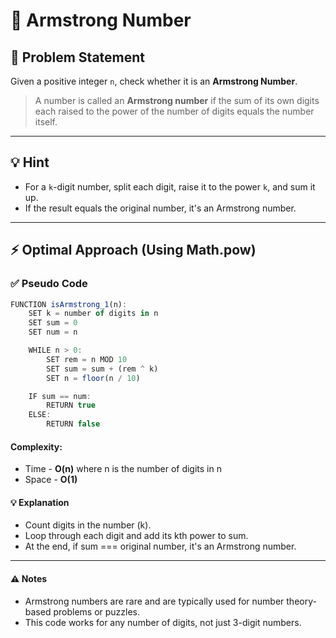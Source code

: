 # 💪 Armstrong Number

## 🧩 Problem Statement
Given a positive integer `n`, check whether it is an **Armstrong Number**.

> A number is called an **Armstrong number** if the sum of its own digits each raised to the power of the number of digits equals the number itself.

---

## 💡 Hint
- For a `k`-digit number, split each digit, raise it to the power `k`, and sum it up.
- If the result equals the original number, it's an Armstrong number.

---

## ⚡ Optimal Approach (Using Math.pow)

### ✅ Pseudo Code
```js
FUNCTION isArmstrong_1(n):
    SET k = number of digits in n
    SET sum = 0
    SET num = n

    WHILE n > 0:
        SET rem = n MOD 10
        SET sum = sum + (rem ^ k)
        SET n = floor(n / 10)

    IF sum == num:
        RETURN true
    ELSE:
        RETURN false
```
#### Complexity:
- Time - **O(n)** where n is the number of digits in n
- Space - **O(1)**
#### 💡 Explanation
- Count digits in the number (k).
- Loop through each digit and add its kth power to sum.
- At the end, if sum === original number, it's an Armstrong number.

---

#### ⚠️ Notes
- Armstrong numbers are rare and are typically used for number theory-based problems or puzzles.
- This code works for any number of digits, not just 3-digit numbers.